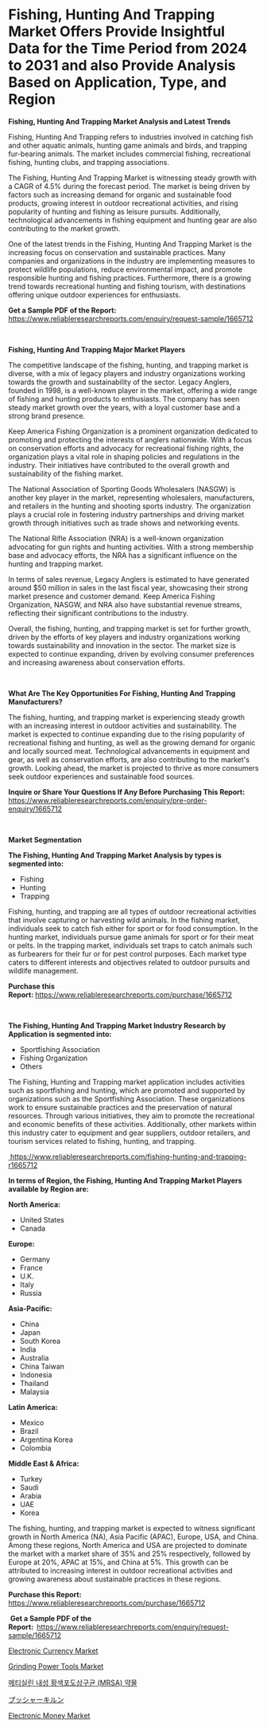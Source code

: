 <p><h1>Fishing, Hunting And Trapping Market Offers Provide Insightful Data for the Time Period from 2024 to 2031 and also Provide Analysis Based on Application, Type, and Region</h1></p><p><strong>Fishing, Hunting And Trapping Market Analysis and Latest Trends</strong></p>
<p><p>Fishing, Hunting And Trapping refers to industries involved in catching fish and other aquatic animals, hunting game animals and birds, and trapping fur-bearing animals. The market includes commercial fishing, recreational fishing, hunting clubs, and trapping associations.</p><p>The Fishing, Hunting And Trapping Market is witnessing steady growth with a CAGR of 4.5% during the forecast period. The market is being driven by factors such as increasing demand for organic and sustainable food products, growing interest in outdoor recreational activities, and rising popularity of hunting and fishing as leisure pursuits. Additionally, technological advancements in fishing equipment and hunting gear are also contributing to the market growth.</p><p>One of the latest trends in the Fishing, Hunting And Trapping Market is the increasing focus on conservation and sustainable practices. Many companies and organizations in the industry are implementing measures to protect wildlife populations, reduce environmental impact, and promote responsible hunting and fishing practices. Furthermore, there is a growing trend towards recreational hunting and fishing tourism, with destinations offering unique outdoor experiences for enthusiasts.</p></p>
<p><strong>Get a Sample PDF of the Report:&nbsp;</strong> <a href="https://www.reliableresearchreports.com/enquiry/request-sample/1665712">https://www.reliableresearchreports.com/enquiry/request-sample/1665712</a></p>
<p>&nbsp;</p>
<p><strong>Fishing, Hunting And Trapping Major Market Players</strong></p>
<p><p>The competitive landscape of the fishing, hunting, and trapping market is diverse, with a mix of legacy players and industry organizations working towards the growth and sustainability of the sector. Legacy Anglers, founded in 1998, is a well-known player in the market, offering a wide range of fishing and hunting products to enthusiasts. The company has seen steady market growth over the years, with a loyal customer base and a strong brand presence.</p><p>Keep America Fishing Organization is a prominent organization dedicated to promoting and protecting the interests of anglers nationwide. With a focus on conservation efforts and advocacy for recreational fishing rights, the organization plays a vital role in shaping policies and regulations in the industry. Their initiatives have contributed to the overall growth and sustainability of the fishing market.</p><p>The National Association of Sporting Goods Wholesalers (NASGW) is another key player in the market, representing wholesalers, manufacturers, and retailers in the hunting and shooting sports industry. The organization plays a crucial role in fostering industry partnerships and driving market growth through initiatives such as trade shows and networking events.</p><p>The National Rifle Association (NRA) is a well-known organization advocating for gun rights and hunting activities. With a strong membership base and advocacy efforts, the NRA has a significant influence on the hunting and trapping market.</p><p>In terms of sales revenue, Legacy Anglers is estimated to have generated around $50 million in sales in the last fiscal year, showcasing their strong market presence and customer demand. Keep America Fishing Organization, NASGW, and NRA also have substantial revenue streams, reflecting their significant contributions to the industry.</p><p>Overall, the fishing, hunting, and trapping market is set for further growth, driven by the efforts of key players and industry organizations working towards sustainability and innovation in the sector. The market size is expected to continue expanding, driven by evolving consumer preferences and increasing awareness about conservation efforts.</p></p>
<p>&nbsp;</p>
<p><strong>What Are The Key Opportunities For Fishing, Hunting And Trapping Manufacturers?</strong></p>
<p><p>The fishing, hunting, and trapping market is experiencing steady growth with an increasing interest in outdoor activities and sustainability. The market is expected to continue expanding due to the rising popularity of recreational fishing and hunting, as well as the growing demand for organic and locally sourced meat. Technological advancements in equipment and gear, as well as conservation efforts, are also contributing to the market's growth. Looking ahead, the market is projected to thrive as more consumers seek outdoor experiences and sustainable food sources.</p></p>
<p><strong>Inquire or Share Your Questions If Any Before Purchasing This Report:</strong> <a href="https://www.reliableresearchreports.com/enquiry/pre-order-enquiry/1665712">https://www.reliableresearchreports.com/enquiry/pre-order-enquiry/1665712</a></p>
<p>&nbsp;</p>
<p><strong>Market Segmentation</strong></p>
<p><strong>The Fishing, Hunting And Trapping Market Analysis by types is segmented into:</strong></p>
<p><ul><li>Fishing</li><li>Hunting</li><li>Trapping</li></ul></p>
<p><p>Fishing, hunting, and trapping are all types of outdoor recreational activities that involve capturing or harvesting wild animals. In the fishing market, individuals seek to catch fish either for sport or for food consumption. In the hunting market, individuals pursue game animals for sport or for their meat or pelts. In the trapping market, individuals set traps to catch animals such as furbearers for their fur or for pest control purposes. Each market type caters to different interests and objectives related to outdoor pursuits and wildlife management.</p></p>
<p><strong>Purchase this Report:&nbsp;</strong><a href="https://www.reliableresearchreports.com/purchase/1665712">https://www.reliableresearchreports.com/purchase/1665712</a></p>
<p>&nbsp;</p>
<p><strong>The Fishing, Hunting And Trapping Market Industry Research by Application is segmented into:</strong></p>
<p><ul><li>Sportfishing Association</li><li>Fishing Organization</li><li>Others</li></ul></p>
<p><p>The Fishing, Hunting and Trapping market application includes activities such as sportfishing and hunting, which are promoted and supported by organizations such as the Sportfishing Association. These organizations work to ensure sustainable practices and the preservation of natural resources. Through various initiatives, they aim to promote the recreational and economic benefits of these activities. Additionally, other markets within this industry cater to equipment and gear suppliers, outdoor retailers, and tourism services related to fishing, hunting, and trapping.</p></p>
<p><a href="https://www.reliableresearchreports.com/fishing-hunting-and-trapping-r1665712">&nbsp;https://www.reliableresearchreports.com/fishing-hunting-and-trapping-r1665712</a></p>
<p><strong>In terms of Region, the Fishing, Hunting And Trapping Market Players available by Region are:</strong></p>
<p>
    <p> <strong> North America: </strong>
        <ul>
            <li>United States</li>
            <li>Canada</li>
        </ul>
        </p> 
    <p> <strong> Europe: </strong>
        <ul>
            <li>Germany</li>
            <li>France</li>
            <li>U.K.</li>
            <li>Italy</li>
            <li>Russia</li>
        </ul>
        </p> 
    <p> <strong> Asia-Pacific: </strong>
        <ul>
            <li>China</li>
            <li>Japan</li>
            <li>South Korea</li>
            <li>India</li>
            <li>Australia</li>
            <li>China Taiwan</li>
            <li>Indonesia</li>
            <li>Thailand</li>
            <li>Malaysia</li>
        </ul>
        </p> 
    <p> <strong> Latin America: </strong>
        <ul>
            <li>Mexico</li>
            <li>Brazil</li>
            <li>Argentina Korea</li>
            <li>Colombia</li>
        </ul>
        </p> 
    <p> <strong> Middle East & Africa: </strong>
        <ul>
            <li>Turkey</li>
            <li>Saudi</li>
            <li>Arabia</li>
            <li>UAE</li>
            <li>Korea</li>
        </ul>
    </p>
    </p>
<p><p>The fishing, hunting, and trapping market is expected to witness significant growth in North America (NA), Asia Pacific (APAC), Europe, USA, and China. Among these regions, North America and USA are projected to dominate the market with a market share of 35% and 25% respectively, followed by Europe at 20%, APAC at 15%, and China at 5%. This growth can be attributed to increasing interest in outdoor recreational activities and growing awareness about sustainable practices in these regions.</p></p>
<p><strong>Purchase this Report: </strong><a href="https://www.reliableresearchreports.com/purchase/1665712">https://www.reliableresearchreports.com/purchase/1665712</a></p>
<p>&nbsp;<strong>Get a Sample PDF of the Report:&nbsp;&nbsp;</strong><a href="https://www.reliableresearchreports.com/enquiry/request-sample/1665712">https://www.reliableresearchreports.com/enquiry/request-sample/1665712</a></p>
<p><strong></strong></p>
<p><p><a href="https://github.com/LiamDavis60/Market-Research-Report-List-2/blob/main/electronic-currency-market.md">Electronic Currency Market</a></p><p><a href="https://medium.com/@ruth.murray9056/insights-into-the-grinding-power-tools-market-size-which-is-expanding-with-a-12-5-ce87ed5ca0ad">Grinding Power Tools Market</a></p><p><a href="https://github.com/TimmyMann6767/Market-Research-Report-List-3/blob/main/393864385891.md">메티실린 내성 황색포도상구균 (MRSA) 약물</a></p><p><a href="https://github.com/JessKilback/Market-Research-Report-List-2/blob/main/886378268740.md">プッシャーキルン</a></p><p><a href="https://github.com/Hazelklievgspy6vdcsmu106w/Market-Research-Report-List-3/blob/main/electronic-money-market.md">Electronic Money Market</a></p></p>